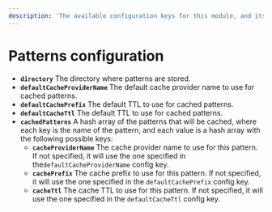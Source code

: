 ```yaml
---
description: 'The available configuration keys for this module, and its default values.'
---
```


# Patterns configuration

* **`directory`** The directory where patterns are stored.
* **`defaultCacheProviderName`** The default cache provider name to use for cached patterns.
* **`defaultCachePrefix`** The default TTL to use for cached patterns.
* **`defaultCacheTtl`** The default TTL to use for cached patterns.
* **`cachedPatterns`** A hash array of the patterns that will be cached, where each key is the name of the pattern, and each value is a hash array with the following possible keys:
  * **`cacheProviderName`** The cache provider name to use for this pattern. If not specified, it will use the one specified in the`defaultCacheProviderName` config key.
  * **`cachePrefix`** The cache prefix to use for this pattern. If not specified, it will use the one specified in the `defaultCachePrefix` config key.
  * **`cacheTtl`** The cache TTL to use for this pattern. If not specified, it will use the one specified in the `defaultCacheTtl` config key.



